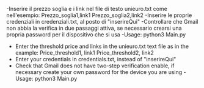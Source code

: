 -Inserire il prezzo soglia e i link nel file di testo unieuro.txt come nell'esempio: 
 Prezzo_soglia1,link1 
 Prezzo_soglia2,link2 
-Inserire le proprie credenziali in credenziali.txt, al posto di "inserireQui"
-Controllare che Gmail non abbia la verifica in due passaggi attiva, se necessario crearsi una propria password per il dispositivo che si usa 
-Usage: python3 Main.py


- Enter the threshold price and links in the unieuro.txt text file as in the example:
  Price_threshold1, link1 
  Price_threshold2, link2 
- Enter your credentials in credentials.txt, instead of "inserireQui" 
- Check that Gmail does not have two-step verification enable, if necessary create your own password for the device you are using
-Usage: python3 Main.py
